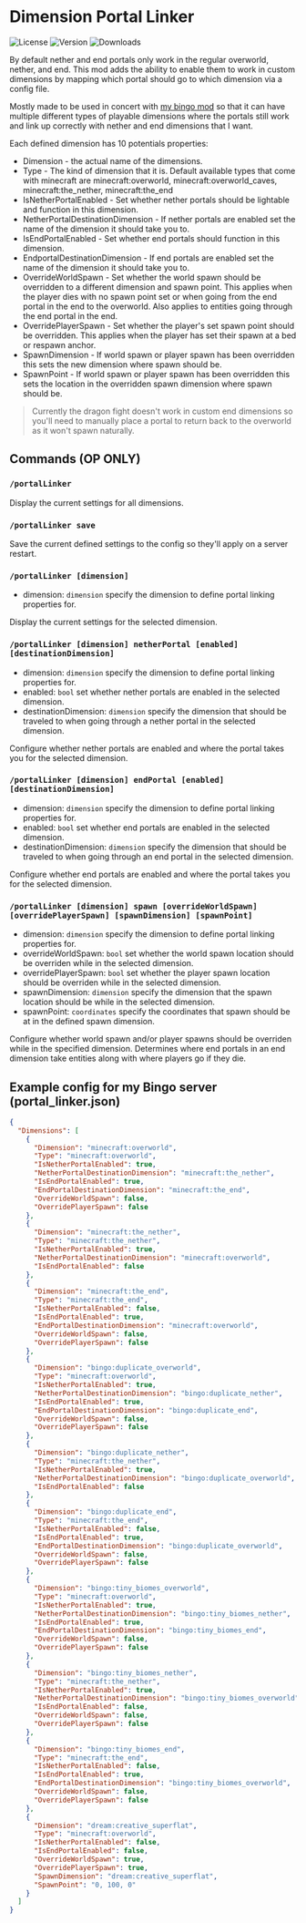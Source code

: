 # Dimension Portal Linker

![License](https://img.shields.io/github/license/Encrypted-Thoughts/DimensionPortalLinker)
![Version](https://img.shields.io/github/v/tag/Encrypted-Thoughts/DimensionPortalLinker)
![Downloads](https://img.shields.io/github/downloads/Encrypted-Thoughts/DimensionPortalLinker/total)

By default nether and end portals only work in the regular overworld, nether, and end. 
This mod adds the ability to enable them to work in custom dimensions by mapping which portal should go to which dimension via a config file.

Mostly made to be used in concert with [my bingo mod](https://github.com/Encrypted-Thoughts/DidSomeoneSayBingo) so that it can have multiple different types of playable dimensions where the portals still work and link up correctly with nether and end dimensions that I want.

Each defined dimension has 10 potentials properties:
- Dimension - the actual name of the dimensions.
- Type - The kind of dimension that it is. Default available types that come with minecraft are minecraft:overworld, minecraft:overworld_caves, minecraft:the_nether, minecraft:the_end
- IsNetherPortalEnabled - Set whether nether portals should be lightable and function in this dimension.
- NetherPortalDestinationDimension - If nether portals are enabled set the name of the dimension it should take you to.
- IsEndPortalEnabled - Set whether end portals should function in this dimension.
- EndportalDestinationDimension - If end portals are enabled set the name of the dimension it should take you to.
- OverrideWorldSpawn - Set whether the world spawn should be overridden to a different dimension and spawn point. This applies when the player dies with no spawn point set or when going from the end portal in the end to the overworld. Also applies to entities going through the end portal in the end.
- OverridePlayerSpawn - Set whether the player's set spawn point should be overridden. This applies when the player has set their spawn at a bed or respawn anchor.
- SpawnDimension - If world spawn or player spawn has been overridden this sets the new dimension where spawn should be.
- SpawnPoint - If world spawn or player spawn has been overridden this sets the location in the overridden spawn dimension where spawn should be.

> Currently the dragon fight doesn't work in custom end dimensions so you'll need to manually place a portal to return back to the overworld as it won't spawn naturally.

## Commands (OP ONLY)

### `/portalLinker`

Display the current settings for all dimensions.

### `/portalLinker save`

Save the current defined settings to the config so they'll apply on a server restart.

### `/portalLinker [dimension]`

- dimension: `dimension` specify the dimension to define portal linking properties for.

Display the current settings for the selected dimension.

### `/portalLinker [dimension] netherPortal [enabled] [destinationDimension]`

- dimension: `dimension` specify the dimension to define portal linking properties for.
- enabled: `bool` set whether nether portals are enabled in the selected dimension.
- destinationDimension: `dimension` specify the dimension that should be traveled to when going through a nether portal in the selected dimension.

Configure whether nether portals are enabled and where the portal takes you for the selected dimension.

### `/portalLinker [dimension] endPortal [enabled] [destinationDimension]`

- dimension: `dimension` specify the dimension to define portal linking properties for.
- enabled: `bool` set whether end portals are enabled in the selected dimension.
- destinationDimension: `dimension` specify the dimension that should be traveled to when going through an end portal in the selected dimension.

Configure whether end portals are enabled and where the portal takes you for the selected dimension.

### `/portalLinker [dimension] spawn [overrideWorldSpawn] [overridePlayerSpawn] [spawnDimension] [spawnPoint]`

- dimension: `dimension` specify the dimension to define portal linking properties for.
- overrideWorldSpawn: `bool` set whether the world spawn location should be overriden while in the selected dimension.
- overridePlayerSpawn: `bool` set whether the player spawn location should be overriden while in the selected dimension.
- spawnDimension: `dimension` specify the dimension that the spawn location should be while in the selected dimension.
- spawnPoint: `coordinates` specify the coordinates that spawn should be at in the defined spawn dimension.

Configure whether world spawn and/or player spawns should be overriden while in the specified dimension. Determines where end portals in an end dimension take entities along with where players go if they die.

## Example config for my Bingo server (portal_linker.json)
```json
{
  "Dimensions": [
    {
      "Dimension": "minecraft:overworld",
      "Type": "minecraft:overworld",
      "IsNetherPortalEnabled": true,
      "NetherPortalDestinationDimension": "minecraft:the_nether",
      "IsEndPortalEnabled": true,
      "EndPortalDestinationDimension": "minecraft:the_end",
      "OverrideWorldSpawn": false,
      "OverridePlayerSpawn": false
    },
    {
      "Dimension": "minecraft:the_nether",
      "Type": "minecraft:the_nether",
      "IsNetherPortalEnabled": true,
      "NetherPortalDestinationDimension": "minecraft:overworld",
      "IsEndPortalEnabled": false
    },
    {
      "Dimension": "minecraft:the_end",
      "Type": "minecraft:the_end",
      "IsNetherPortalEnabled": false,
      "IsEndPortalEnabled": true,
      "EndPortalDestinationDimension": "minecraft:overworld",
      "OverrideWorldSpawn": false,
      "OverridePlayerSpawn": false
    },
    {
      "Dimension": "bingo:duplicate_overworld",
      "Type": "minecraft:overworld",
      "IsNetherPortalEnabled": true,
      "NetherPortalDestinationDimension": "bingo:duplicate_nether",
      "IsEndPortalEnabled": true,
      "EndPortalDestinationDimension": "bingo:duplicate_end",
      "OverrideWorldSpawn": false,
      "OverridePlayerSpawn": false
    },
    {
      "Dimension": "bingo:duplicate_nether",
      "Type": "minecraft:the_nether",
      "IsNetherPortalEnabled": true,
      "NetherPortalDestinationDimension": "bingo:duplicate_overworld",
      "IsEndPortalEnabled": false
    },
    {
      "Dimension": "bingo:duplicate_end",
      "Type": "minecraft:the_end",
      "IsNetherPortalEnabled": false,
      "IsEndPortalEnabled": true,
      "EndPortalDestinationDimension": "bingo:duplicate_overworld",
      "OverrideWorldSpawn": false,
      "OverridePlayerSpawn": false
    },
    {
      "Dimension": "bingo:tiny_biomes_overworld",
      "Type": "minecraft:overworld",
      "IsNetherPortalEnabled": true,
      "NetherPortalDestinationDimension": "bingo:tiny_biomes_nether",
      "IsEndPortalEnabled": true,
      "EndPortalDestinationDimension": "bingo:tiny_biomes_end",
      "OverrideWorldSpawn": false,
      "OverridePlayerSpawn": false
    },
    {
      "Dimension": "bingo:tiny_biomes_nether",
      "Type": "minecraft:the_nether",
      "IsNetherPortalEnabled": true,
      "NetherPortalDestinationDimension": "bingo:tiny_biomes_overworld",
      "IsEndPortalEnabled": false,
      "OverrideWorldSpawn": false,
      "OverridePlayerSpawn": false
    },
    {
      "Dimension": "bingo:tiny_biomes_end",
      "Type": "minecraft:the_end",
      "IsNetherPortalEnabled": false,
      "IsEndPortalEnabled": true,
      "EndPortalDestinationDimension": "bingo:tiny_biomes_overworld",
      "OverrideWorldSpawn": false,
      "OverridePlayerSpawn": false
    },
    {
      "Dimension": "dream:creative_superflat",
      "Type": "minecraft:overworld",
      "IsNetherPortalEnabled": false,
      "IsEndPortalEnabled": false,
      "OverrideWorldSpawn": true,
      "OverridePlayerSpawn": true,
      "SpawnDimension": "dream:creative_superflat",
      "SpawnPoint": "0, 100, 0"
    }
  ]
}
```
